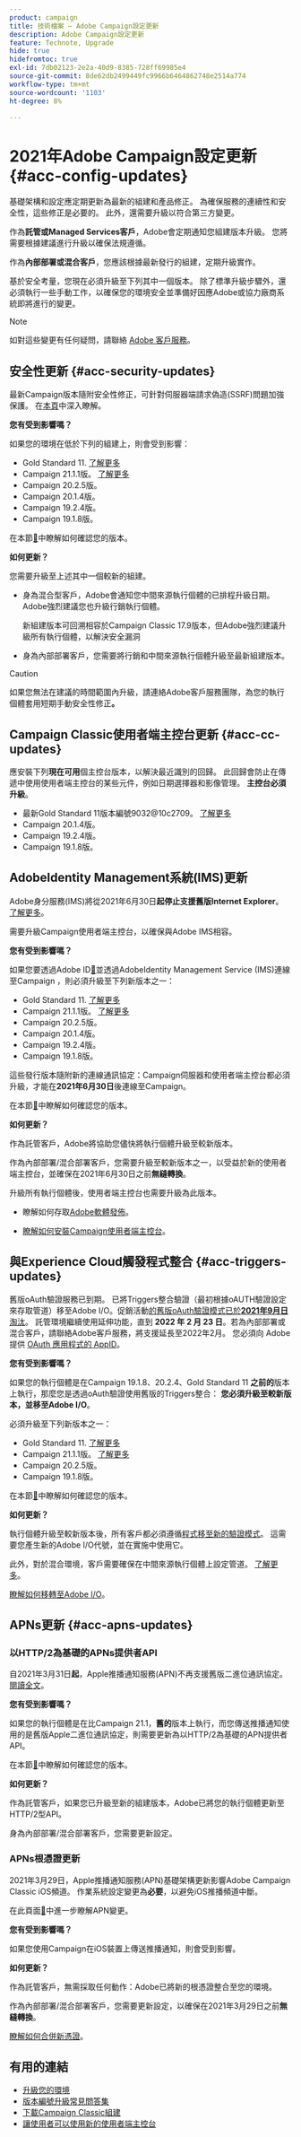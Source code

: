 ```yaml
---
product: campaign
title: 技術檔案 — Adobe Campaign設定更新
description: Adobe Campaign設定更新
feature: Technote, Upgrade
hide: true
hidefromtoc: true
exl-id: 7db02123-2e2a-40d9-8385-728ff69985e4
source-git-commit: 8de62db2499449fc9966b6464862748e2514a774
workflow-type: tm+mt
source-wordcount: '1103'
ht-degree: 8%

---
```


# 2021年Adobe Campaign設定更新 {#acc-config-updates}



基礎架構和設定應定期更新為最新的組建和產品修正。 為確保服務的連續性和安全性，這些修正是必要的。 此外，還需要升級以符合第三方變更。

作為&#x200B;**託管或Managed Services客戶**，Adobe會定期通知您組建版本升級。 您將需要根據建議進行升級以確保法規遵循。

作為&#x200B;**內部部署或混合客戶**，您應該根據最新發行的組建，定期升級實作。

基於安全考量，您現在必須升級至下列其中一個版本。 除了標準升級步驟外，還必須執行一些手動工作，以確保您的環境安全並準備好因應Adobe或協力廠商系統即將進行的變更。

>[!NOTE]
>
>如對這些變更有任何疑問，請聯絡 [Adobe 客戶服務](https://helpx.adobe.com/tw/enterprise/admin-guide.html/enterprise/using/support-for-experience-cloud.ug.html)。
>

## 安全性更新 {#acc-security-updates}

最新Campaign版本隨附安全性修正，可針對伺服器端請求偽造(SSRF)問題加強保護。 在[本頁](https://helpx.adobe.com/tw/security/products/campaign/apsb21-04.html)中深入瞭解。

**您有受到影響嗎？**

如果您的環境在低於下列的組建上，則會受到影響：

* Gold Standard 11. [了解更多](../../rn/using/gold-standard.md)
* Campaign 21.1.1版。 [了解更多](../../rn/using/latest-release.md)
* Campaign 20.2.5版。
* Campaign 20.1.4版。
* Campaign 19.2.4版。
* Campaign 19.1.8版。

在本節[&#128279;](../../platform/using/launching-adobe-campaign.md#getting-your-campaign-version)中瞭解如何確認您的版本。

**如何更新？**

您需要升級至上述其中一個較新的組建。

* 身為混合型客戶，Adobe會通知您中間來源執行個體的已排程升級日期。 Adobe強烈建議您也升級行銷執行個體。

  新組建版本可回溯相容於Campaign Classic 17.9版本，但Adobe強烈建議升級所有執行個體，以解決安全漏洞

* 身為內部部署客戶，您需要將行銷和中間來源執行個體升級至最新組建版本。

>[!CAUTION]
>
>如果您無法在建議的時間範圍內升級，請連絡Adobe客戶服務團隊，為您的執行個體套用短期手動安全性修正&#x200B;**。**
>

## Campaign Classic使用者端主控台更新  {#acc-cc-updates}

應安裝下列&#x200B;**現在可用**&#x200B;個主控台版本，以解決最近識別的回歸。 此回歸會防止在傳遞中使用使用者端主控台的某些元件，例如日期選擇器和影像管理。 **主控台必須升級**。

* 最新Gold Standard 11版本編號9032@10c2709。 [了解更多](../../rn/using/gold-standard.md)
* Campaign 20.1.4版。
* Campaign 19.2.4版。
* Campaign 19.1.8版。

## AdobeIdentity Management系統(IMS)更新

Adobe身分服務(IMS)將從2021年6月30日&#x200B;**起停止支援舊版Internet Explorer**。 [了解更多](https://helpx.adobe.com/x-productkb/global/update-operating-system-and-browser.html)。

需要升級Campaign使用者端主控台，以確保與Adobe IMS相容。

**您有受到影響嗎？**

如果您要透過Adobe ID[&#128279;](../../integrations/using/about-adobe-id.md)並透過AdobeIdentity Management Service (IMS)連線至Campaign ，則必須升級至下列新版本之一：

* Gold Standard 11. [了解更多](../../rn/using/gold-standard.md)
* Campaign 21.1.1版。 [了解更多](../../rn/using/latest-release.md)
* Campaign 20.2.5版。
* Campaign 20.1.4版。
* Campaign 19.2.4版。
* Campaign 19.1.8版。

這些發行版本隨附新的連線通訊協定：Campaign伺服器和使用者端主控台都必須升級，才能在&#x200B;**2021年6月30日**&#x200B;後連線至Campaign。

在本節[&#128279;](../../platform/using/launching-adobe-campaign.md#getting-your-campaign-version)中瞭解如何確認您的版本。

**如何更新？**

作為託管客戶，Adobe將協助您儘快將執行個體升級至較新版本。

作為內部部署/混合部署客戶，您需要升級至較新版本之一，以受益於新的使用者端主控台，並確保在2021年6月30日之前&#x200B;**無縫轉換**。

升級所有執行個體後，使用者端主控台也需要升級為此版本。

* 瞭解如何存取[Adobe軟體發佈](https://experienceleague.adobe.com/docs/experience-cloud/software-distribution/home.html?lang=zh-Hant)。

* [瞭解如何安裝Campaign使用者端主控台](../../installation/using/installing-the-client-console.md)。

## 與Experience Cloud觸發程式整合 {#acc-triggers-updates}

舊版oAuth驗證服務已到期。 已將Triggers整合驗證（最初根據oAUTH驗證設定來存取管道）移至Adobe I/O。促銷活動[的舊版oAuth驗證模式已於&#x200B;**2021年9月日**&#x200B;淘汰](https://experienceleaguecommunities.adobe.com/t5/adobe-analytics-discussions/adobe-analytics-legacy-api-end-of-life-notice/td-p/385411)。 託管環境繼續使用延伸功能，直到 **2022 年 2 月 23 日**。若為內部部署或混合客戶，請聯絡Adobe客戶服務，將支援延長至2022年2月。 您必須向 Adobe 提供 [OAuth 應用程式的 AppID](../../integrations/using/configuring-pipeline.md#step-optional)。

**您有受到影響嗎？**

如果您的執行個體是在Campaign 19.1.8、20.2.4、Gold Standard 11 **之前的**&#x200B;版本上執行，那麼您是透過oAuth驗證使用舊版的Triggers整合： **您必須升級至較新版本，並移至Adobe I/O**。

必須升級至下列新版本之一：

* Gold Standard 11. [了解更多](../../rn/using/gold-standard.md)
* Campaign 21.1.1版。 [了解更多](../../rn/using/latest-release.md)
* Campaign 20.2.5版。
* Campaign 19.1.8版。

在本節[&#128279;](../../platform/using/launching-adobe-campaign.md#getting-your-campaign-version)中瞭解如何確認您的版本。

**如何更新？**

執行個體升級至較新版本後，所有客戶都必須遵循[程式移至新的驗證模式](../../integrations/using/about-triggers.md#implement)。 這需要您產生新的Adobe I/O代號，並在實施中使用它。  

此外，對於混合環境，客戶需要確保在中間來源執行個體上設定管道。 [了解更多](../../integrations/using/configuring-pipeline.md)。

[瞭解如何移轉至Adobe I/O](../../integrations/using/about-triggers.md#implement)。

## APNs更新 {#acc-apns-updates}

### 以HTTP/2為基礎的APNs提供者API

自2021年3月31日&#x200B;**起**，Apple推播通知服務(APN)不再支援舊版二進位通訊協定。 [閱讀全文](https://developer.apple.com/news/?id=c88acm2b)。

**您有受到影響嗎？**

如果您的執行個體是在比Campaign 21.1，**舊的**&#x200B;版本上執行，而您傳送推播通知使用的是舊版Apple二進位通訊協定，則需要更新為以HTTP/2為基礎的APN提供者API。

在本節[&#128279;](../../platform/using/launching-adobe-campaign.md#getting-your-campaign-version)中瞭解如何確認您的版本。

**如何更新？**

作為託管客戶，如果您已升級至新的組建版本，Adobe已將您的執行個體更新至HTTP/2型API。

身為內部部署/混合部署客戶，您需要更新設定。

### APNs根憑證更新

2021年3月29日，Apple推播通知服務(APN)基礎架構更新影響Adobe Campaign Classic iOS頻道。 作業系統設定變更為&#x200B;**必要**，以避免iOS推播頻道中斷。

在此頁面[&#128279;](https://developer.apple.com/news/?id=7gx0a2lp)中進一步瞭解APN變更。

**您有受到影響嗎？**

如果您使用Campaign在iOS裝置上傳送推播通知，則會受到影響。

**如何更新？**

作為託管客戶，無需採取任何動作：Adobe已將新的根憑證整合至您的環境。

作為內部部署/混合部署客戶，您需要更新設定，以確保在2021年3月29日之前&#x200B;**無縫轉換**。

[瞭解如何合併新憑證](ios-certificate-update.md)。

## 有用的連結

* [升級您的環境](../../production/using/build-upgrade.md)
* [版本編號升級常見問答集](../../platform/using/faq-build-upgrade.md)
* [下載Campaign Classic組建](https://experience.adobe.com/#/downloads/content/software-distribution/en/campaign.html)
* [讓使用者可以使用新的使用者端主控台](../../installation/using/client-console-availability-for-windows.md)
